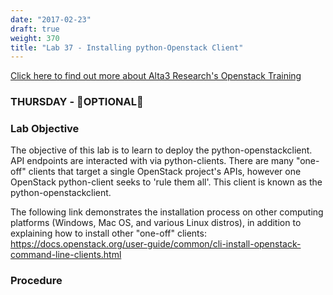 ```yaml
---
date: "2017-02-23"
draft: true
weight: 370
title: "Lab 37 - Installing python-Openstack Client"
---
```

[Click here to find out more about Alta3 Research's Openstack Training](https://alta3.com/courses/openstack)

### THURSDAY - &#x1F680;OPTIONAL&#x1F680;

### Lab Objective

The objective of this lab is to learn to deploy the python-openstackclient. API endpoints are interacted with via python-clients. There are many "one-off" clients that target a single OpenStack project's APIs, however one OpenStack python-client seeks to 'rule them all'. This client is known as the python-openstackclient.

The following link demonstrates the installation process on other computing platforms (Windows, Mac OS, and various Linux distros), in addition to explaining how to install other "one-off" clients: https://docs.openstack.org/user-guide/common/cli-install-openstack-command-line-clients.html

### Procedure

